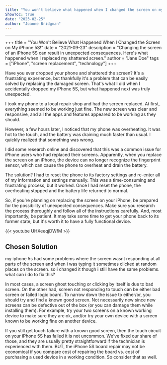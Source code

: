 ```yaml
---
title: "You won't believe what happened when I changed the screen on my iPhone 5S!"
ShowToc: true 
date: "2023-02-25"
author: "Joanne Bridgman"
---
```

*****
+++ title = "You Won't Believe What Happened When I Changed the Screen on My iPhone 5S!" 
date = "2021-09-23" 
description = "Changing the screen of an iPhone 5S can result in unexpected consequences. Here's what happened when I replaced my shattered screen." 
author = "Jane Doe" 
tags = ["iPhone", "screen replacement", "technology"] 
+++ 

Have you ever dropped your phone and shattered the screen? It's a frustrating experience, but thankfully it's a problem that can be easily solved by replacing the damaged screen. That's what I did when I accidentally dropped my iPhone 5S, but what happened next was truly unexpected.

I took my phone to a local repair shop and had the screen replaced. At first, everything seemed to be working just fine. The new screen was clear and responsive, and all the apps and features appeared to be working as they should.

However, a few hours later, I noticed that my phone was overheating. It was hot to the touch, and the battery was draining much faster than usual. I quickly realized that something was wrong.

I did some research online and discovered that this was a common issue for iPhone users who had replaced their screens. Apparently, when you replace the screen on an iPhone, the device can no longer recognize the fingerprint sensor, which can cause the phone to overheat and drain the battery.

The solution? I had to reset the phone to its factory settings and re-enter all of my information and settings manually. This was a time-consuming and frustrating process, but it worked. Once I had reset the phone, the overheating stopped and the battery life returned to normal.

So, if you're planning on replacing the screen on your iPhone, be prepared for the possibility of unexpected consequences. Make sure you research the process thoroughly and follow all of the instructions carefully. And, most importantly, be patient. It may take some time to get your phone back to its former state, but it's worth it to have a fully functional device.

{{< youtube UHXeeqjDWfM >}} 



## Chosen Solution
 my iphone 5s had some problems where the screen wasnt responding at all parts of the screen and when i was typing it sometimes clicked at random places on the screen. so i changed it though i still have the same problems. what can i do to fix this?

 In most cases, a screen ghost touching or clicking by itself is due to bad screen.
On the other had, screen not responding to touch can be either bad screen  or failed logic board.
To narrow down the issue to either/or, you should try and find a known good screen. Not necessarily new since new screens can be defective out of the box (or you can damage them while installing them).
For example, try your two screens on a known working device to make sure they are ok, and/or try your own device with a screen known to be working fine on another device.

If you still get touch failure with a known good screen, then the touch circuit on your iPhone 5S has failed it is not uncommon. We've fixed our share of those, and they are usually pretty straightforward if the technician is experienced with them. 
BUT, the iPhone 5S board repair may not be economical if you compare cost of repairing the board vs. cost of purchasing a used device in a working condition. So consider that as well.




